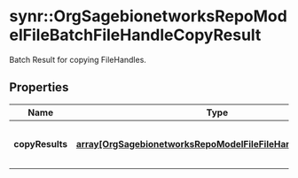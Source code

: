 # synr::OrgSagebionetworksRepoModelFileBatchFileHandleCopyResult

Batch Result for copying FileHandles.

## Properties
Name | Type | Description | Notes
------------ | ------------- | ------------- | -------------
**copyResults** | [**array[OrgSagebionetworksRepoModelFileFileHandleCopyResult]**](org.sagebionetworks.repo.model.file.FileHandleCopyResult.md) | The results of each individual requests. | [optional] 


